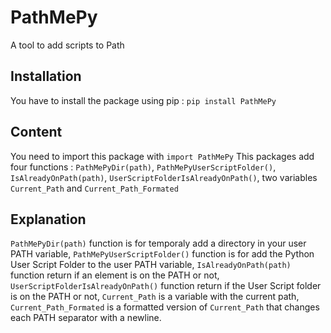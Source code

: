 # PathMePy
A tool to add scripts to Path

## Installation
You have to install the package using pip : `pip install PathMePy`

## Content
You need to import this package with `import PathMePy`
This packages add four functions : 
`PathMePyDir(path)`,
`PathMePyUserScriptFolder()`,
`IsAlreadyOnPath(path)`,
`UserScriptFolderIsAlreadyOnPath()`,
two variables `Current_Path` and `Current_Path_Formated`

## Explanation
`PathMePyDir(path)` function is for temporaly add a directory in your user PATH variable,
`PathMePyUserScriptFolder()` function is for add the Python User Script Folder to the user PATH variable,
`IsAlreadyOnPath(path)` function return if an element is on the PATH or not,
`UserScriptFolderIsAlreadyOnPath()` function return if the User Script folder is on the PATH or not,
`Current_Path` is a variable with the current path,
`Current_Path_Formated` is a formatted version of `Current_Path` that changes each PATH separator with a newline.
